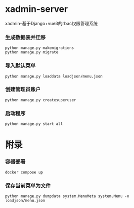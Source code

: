 # xadmin-server
xadmin-基于Django+vue3的rbac权限管理系统


### 生成数据表并迁移
```shell
python manage.py makemigrations
python manage.py migrate
```
### 导入默认菜单
```shell
python manage.py loaddata loadjson/menu.json
```
### 创建管理员账户
```shell
python manage.py createsuperuser
```

### 启动程序
```shell
python manage.py start all
```



# 附录
### 容器部署
```shell
docker compose up
```

### 保存当前菜单为文件
```shell
python manage.py dumpdata system.MenuMeta system.Menu -o loadjson/menu.json
```
